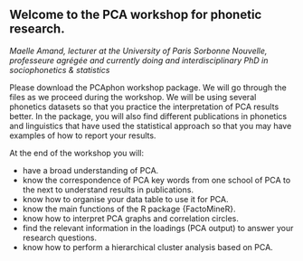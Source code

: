## Welcome to the PCA workshop for phonetic research.
*Maelle Amand, lecturer at the University of Paris Sorbonne Nouvelle, professeure agrégée and currently doing and interdisciplinary PhD in sociophonetics & statistics*

Please download the PCAphon workshop package. We will go through the files as we proceed during the workshop.
We will be using several phonetics datasets so that you practice the interpretation of PCA results better. In the package, you will also find different publications in phonetics and linguistics that have used the statistical approach so that you may have examples of how to report your results. 


At the end of the workshop you will:
- have a broad understanding of PCA.
- know the correspondence of PCA key words from one school of PCA to the next to understand results in publications.
- know how to organise your data table to use it for PCA.
- know the main functions of the R package {FactoMineR}.
- know how to interpret PCA graphs and correlation circles.
- find the relevant information in the loadings (PCA output) to answer your research questions.
- know how to perform a hierarchical cluster analysis based on PCA.
